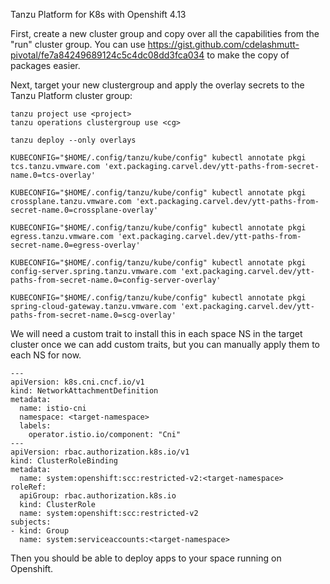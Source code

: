 Tanzu Platform for K8s with Openshift 4.13

First, create a new cluster group and copy over all the capabilities from the "run" cluster group.  You can use https://gist.github.com/cdelashmutt-pivotal/fe7a84249689124c5c4dc08dd3fca034 to make the copy of packages easier.

Next, target your new clustergroup and apply the overlay secrets to the Tanzu Platform cluster group:

```
tanzu project use <project>
tanzu operations clustergroup use <cg>

tanzu deploy --only overlays 

KUBECONFIG="$HOME/.config/tanzu/kube/config" kubectl annotate pkgi tcs.tanzu.vmware.com 'ext.packaging.carvel.dev/ytt-paths-from-secret-name.0=tcs-overlay'

KUBECONFIG="$HOME/.config/tanzu/kube/config" kubectl annotate pkgi crossplane.tanzu.vmware.com 'ext.packaging.carvel.dev/ytt-paths-from-secret-name.0=crossplane-overlay'

KUBECONFIG="$HOME/.config/tanzu/kube/config" kubectl annotate pkgi egress.tanzu.vmware.com 'ext.packaging.carvel.dev/ytt-paths-from-secret-name.0=egress-overlay'

KUBECONFIG="$HOME/.config/tanzu/kube/config" kubectl annotate pkgi config-server.spring.tanzu.vmware.com 'ext.packaging.carvel.dev/ytt-paths-from-secret-name.0=config-server-overlay'

KUBECONFIG="$HOME/.config/tanzu/kube/config" kubectl annotate pkgi spring-cloud-gateway.tanzu.vmware.com 'ext.packaging.carvel.dev/ytt-paths-from-secret-name.0=scg-overlay'
```

We will need a custom trait to install this in each space NS in the target cluster once we can add custom traits, but you can manually apply them to each NS for now.
```
---
apiVersion: k8s.cni.cncf.io/v1
kind: NetworkAttachmentDefinition
metadata:
  name: istio-cni
  namespace: <target-namespace>
  labels:
    operator.istio.io/component: "Cni"
---
apiVersion: rbac.authorization.k8s.io/v1
kind: ClusterRoleBinding
metadata:
  name: system:openshift:scc:restricted-v2:<target-namespace>
roleRef:
  apiGroup: rbac.authorization.k8s.io
  kind: ClusterRole
  name: system:openshift:scc:restricted-v2
subjects:
- kind: Group
  name: system:serviceaccounts:<target-namespace>
```

Then you should be able to deploy apps to your space running on Openshift.